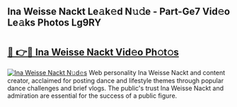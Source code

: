 ## Ina Weisse Nackt Le𝚊k𝚎d N𝚞𝚍e - Part-Ge7 Vid𝚎o Le𝚊ks Photos Lg9RY

# <h2><a href="http://fb768q.evod.top/?m=Ina+Weisse+Nackt">🔗 👉🔴 Ina Weisse Nackt Vid𝚎o Ph𝚘t𝚘s</a></h2>

[![Ina Weisse Nackt N𝚞d𝚎s](https://i.imgur.com/8V9OHl7.gif)](http://fb768q.evod.top/?m=Ina+Weisse+Nackt)
Web personality Ina Weisse Nackt and content creator, acclaimed for posting dance and lifestyle themes through popular dance challenges and brief vlogs. The public's trust Ina Weisse Nackt and admiration are essential for the success of a public figure. 
